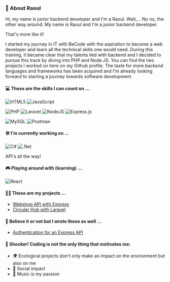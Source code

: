 ### 🍄 About Raoul 

Hi, my name is junior backend developer and I'm a Raoul.
Wait,... No no, the other way around. 
My name is Raoul and I'm a junior backend developer.

That's more like it!

I started my journey in IT with BeCode with the aspiration to become a web developer and learn all the technical skills one would need.
During this training, it became clear that my talents lied with backend and I decided to pursue this track by diving into PHP and Node.JS.
You can find the two projects I worked on here on my Github profile.
The taste for more backend languages and frameworks has been acquired and I'm already looking forward to starting a journey towards software development.

#### 💻 These are the skills I can count on ...

![HTML5](https://img.shields.io/badge/html5-%23E34F26.svg?style=for-the-badge&logo=html5&logoColor=white) 
![JavaScript](https://img.shields.io/badge/javascript-%23323330.svg?style=for-the-badge&logo=javascript&logoColor=%23F7DF1E) 

![PHP](https://img.shields.io/badge/php-%23777BB4.svg?style=for-the-badge&logo=php&logoColor=white)
![Laravel](https://img.shields.io/badge/laravel-%23FF2D20.svg?style=for-the-badge&logo=laravel&logoColor=white) 
![NodeJS](https://img.shields.io/badge/node.js-6DA55F?style=for-the-badge&logo=node.js&logoColor=white) 
![Express.js](https://img.shields.io/badge/express.js-%23404d59.svg?style=for-the-badge&logo=express&logoColor=%2361DAFB)

![MySQL](https://img.shields.io/badge/mysql-%2300f.svg?style=for-the-badge&logo=mysql&logoColor=white) 
![Postman](https://img.shields.io/badge/Postman-FF6C37?style=for-the-badge&logo=postman&logoColor=white)

#### 🛠 I’m currently working on ...

![C#](https://img.shields.io/badge/c%23-%23239120.svg?style=for-the-badge&logo=c-sharp&logoColor=white)
![.Net](https://img.shields.io/badge/.NET-5C2D91?style=for-the-badge&logo=.net&logoColor=white)

API's all the way! 

#### 🎮 Playing around with (learning) ...

![React](https://img.shields.io/badge/React-20232A?style=for-the-badge&logo=react&logoColor=61DAFB)

#### 👨‍💻 These are my projects ...

- [Webshop API with Express](https://github.com/RalloField/express-API-bikes)
- [Circular Hub with Laravel](https://github.com/RalloField/circular-hub)

#### 📜 Believe it or not but I wrote these as well ...
- [Authentication for an Express API](https://dev.to/rallofield/auth-auth-auth-2h3m)

#### 🦾 Shocker! Coding is not the only thing that motivates me:
- 🌍 Ecological projects don't only make an impact on the environment but also on me
- 🤝 Social impact 
- 🎵 Music is my passion
